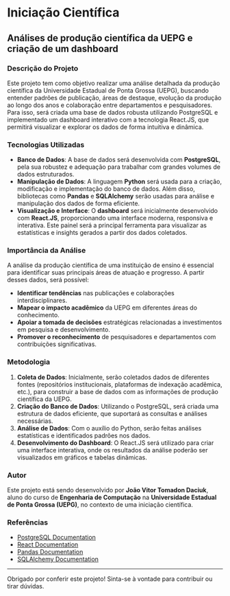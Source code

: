 # Iniciação Científica  
## Análises de produção científica da UEPG e criação de um dashboard  

### Descrição do Projeto  
Este projeto tem como objetivo realizar uma análise detalhada da produção científica da Universidade Estadual de Ponta Grossa (UEPG), buscando entender padrões de publicação, áreas de destaque, evolução da produção ao longo dos anos e colaboração entre departamentos e pesquisadores. Para isso, será criada uma base de dados robusta utilizando PostgreSQL e implementado um dashboard interativo com a tecnologia React.JS, que permitirá visualizar e explorar os dados de forma intuitiva e dinâmica.

### Tecnologias Utilizadas  
- **Banco de Dados**: A base de dados será desenvolvida com **PostgreSQL**, pela sua robustez e adequação para trabalhar com grandes volumes de dados estruturados.  
- **Manipulação de Dados**: A linguagem **Python** será usada para a criação, modificação e implementação do banco de dados. Além disso, bibliotecas como **Pandas** e **SQLAlchemy** serão usadas para análise e manipulação dos dados de forma eficiente.  
- **Visualização e Interface**: O **dashboard** será inicialmente desenvolvido com **React.JS**, proporcionando uma interface moderna, responsiva e interativa. Este painel será a principal ferramenta para visualizar as estatísticas e insights gerados a partir dos dados coletados.  

### Importância da Análise  
A análise da produção científica de uma instituição de ensino é essencial para identificar suas principais áreas de atuação e progresso. A partir desses dados, será possível:

- **Identificar tendências** nas publicações e colaborações interdisciplinares.
- **Mapear o impacto acadêmico** da UEPG em diferentes áreas do conhecimento.
- **Apoiar a tomada de decisões** estratégicas relacionadas a investimentos em pesquisa e desenvolvimento.
- **Promover o reconhecimento** de pesquisadores e departamentos com contribuições significativas.

### Metodologia  
1. **Coleta de Dados**: Inicialmente, serão coletados dados de diferentes fontes (repositórios institucionais, plataformas de indexação acadêmica, etc.), para construir a base de dados com as informações de produção científica da UEPG.
2. **Criação do Banco de Dados**: Utilizando o PostgreSQL, será criada uma estrutura de dados eficiente, que suportará as consultas e análises necessárias.
3. **Análise de Dados**: Com o auxílio do Python, serão feitas análises estatísticas e identificados padrões nos dados.
4. **Desenvolvimento do Dashboard**: O React.JS será utilizado para criar uma interface interativa, onde os resultados da análise poderão ser visualizados em gráficos e tabelas dinâmicas.

### Autor  
Este projeto está sendo desenvolvido por **João Vitor Tomadon Daciuk**, aluno do curso de **Engenharia de Computação** na **Universidade Estadual de Ponta Grossa (UEPG)**, no contexto de uma iniciação científica.

### Referências  
- [PostgreSQL Documentation](https://www.postgresql.org/docs/)
- [React Documentation](https://reactjs.org/docs/getting-started.html)
- [Pandas Documentation](https://pandas.pydata.org/docs/)
- [SQLAlchemy Documentation](https://docs.sqlalchemy.org/)

---

Obrigado por conferir este projeto! Sinta-se à vontade para contribuir ou tirar dúvidas.
